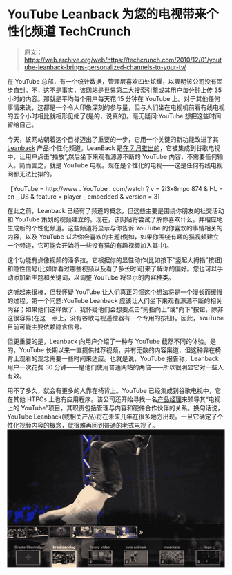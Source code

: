 # YouTube Leanback 为您的电视带来个性化频道 TechCrunch

> 原文：<https://web.archive.org/web/https://techcrunch.com/2010/12/01/youtube-leanback-brings-personalized-channels-to-your-tv/>

在 YouTube 总部，有一个统计数据，管理层喜欢四处炫耀，以表明该公司没有固步自封。不，这不是事实，该网站是世界第二大搜索引擎或其用户每分钟上传 35 小时的内容。那就是平均每个用户每天花 15 分钟在 YouTube 上。对于其他任何事情来说，这都是一个令人印象深刻的参与量，但与人们坐在电视机前看有线电视的五个小时相比就相形见绌了(是的，说真的)。毫无疑问:YouTube 想把这些时间留给自己。

今天，该网站朝着这个目标迈出了重要的一步，它用一个关键的新功能改进了其 [Leanback](https://web.archive.org/web/20221225080128/http://www.youtube.com/leanback) 产品:个性化频道。LeanBack 是[在 7 月推出的](https://web.archive.org/web/20221225080128/https://techcrunch.com/2010/07/07/youtube-leanback-tv/)，它被集成到谷歌电视中，让用户点击“播放”,然后坐下来观看源源不断的 YouTube 内容，不需要任何输入。简而言之，就是 YouTube 电视。现在是个性化的电视——这是任何有线电视网都无法比拟的。

【YouTube = http://www . YouTube . com/watch？v = 2i3x8mpc 874 & HL = en _ US & feature = player _ embedded & version = 3]

在此之前，Leanback 已经有了频道的概念，但这些主要是围绕你朋友的社交活动和 YouTube 策划的视频建立的。现在，该网站将尝试了解你喜欢什么，并相应地生成新的个性化频道。这些频道将显示与你告诉 YouTube 的你喜欢的事情相关的内容，以及 YouTube *认为*你会喜欢的主题(例如，如果你围绕有趣的猫视频建立一个频道，它可能会开始将一些没有猫的有趣视频加入其中)。

这个功能有点像视频的潘多拉。它根据你的显性动作(比如按下“竖起大拇指”按钮)和隐性信号(比如你看过哪些视频以及看了多长时间)来了解你的偏好。您也可以手动添加新主题和关键词，以调整 YouTube 将显示的内容种类。

这听起来很棒，但我怀疑 YouTube 让人们真正习惯这个想法将是一个漫长而缓慢的过程。第一个问题:YouTube Leanback 应该让人们坐下来观看源源不断的相关内容；如果他们这样做了，我怀疑他们会想要点击“拇指向上”或“向下”按钮，除非这很容易(在这一点上，没有谷歌电视遥控器有一个专用的按钮)。因此，YouTube 目前可能主要依赖隐含信号。

但更重要的是，Leanback 向用户介绍了一种与 YouTube 截然不同的体验。是的，YouTube 长期以来一直提供推荐视频，并有无数的内容渠道，但这种靠在椅背上观看的观念需要一些时间来适应。也就是说，YouTube 报告称，Leanback 用户一次花费 30 分钟——是他们使用普通网站的两倍——所以很明显它对一些人有效。

用不了多久，就会有更多的人靠在椅背上。YouTube 已经集成到谷歌电视中，它在其他 HTPCs 上也有应用程序。该公司还开始寻找一名[产品经理](https://web.archive.org/web/20221225080128/http://www.google.com/intl/hr/jobs/uslocations/san-bruno/product/product-manager-youtube-on-tv-youtube-san-bruno/index.html)来领导其“电视上的 YouTube”项目，其职责包括管理与内容和硬件合作伙伴的关系。换句话说，YouTube Leanback(或相关产品)将在未来几年在很多地方出现。一旦它确定了个性化视频内容的概念，就很难再回到普通的老式电视了。
![](img/f27b4f08b4a8e08608afde7be9e2f271.png)